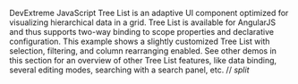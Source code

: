 DevExtreme JavaScript Tree List is an adaptive UI component optimized for visualizing hierarchical data in a grid. Tree List is available for AngularJS and thus supports two-way binding to scope properties and declarative configuration. This example shows a slightly customized Tree List with selection, filtering, and column rearranging enabled. See other demos in this section for an overview of other Tree List features, like data binding, several editing modes, searching with a search panel, etc.
// _split_